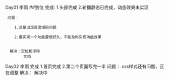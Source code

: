 Day01  李雨
   ##到位
     完成:
        1.头部完成
        2.轮播静态已完成，动态效果未实现

     问题：

        1.总是出现高度塌陷问题

        2.要实现一个功能要想好久，不能及时实现功能效果


      解决：定位和浮动
			文档

Day02  李雨
     完成
         1.首页完成
         2.第二个页面写完一半
     问题：
         css样式还有问题，正在调整
     解决：
        解决中







